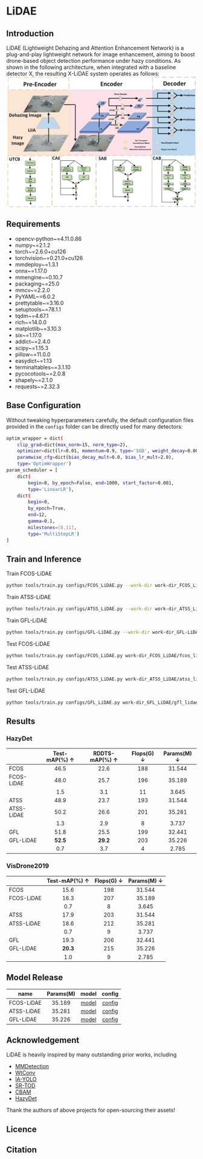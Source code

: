 # LiDAE

## Introduction
LiDAE (Lightweight Dehazing and Attention Enhancement Network) is a plug-and-play lightweight network for image enhancement, aiming to boost drone-based object detection performance under hazy conditions. As shown in the following architecture, when integrated with a baseline detector X, the resulting X-LiDAE system operates as follows: 
![架构图](./images/整体架构.png)


## Requirements
- opencv-python~=4.11.0.86
- numpy~=2.1.2
- torch~=2.6.0+cu126
- torchvision~=0.21.0+cu126
- mmdeploy~=1.3.1
- onnx~=1.17.0
- mmengine~=0.10.7
- packaging~=25.0
- mmcv~=2.2.0
- PyYAML~=6.0.2
- prettytable~=3.16.0
- setuptools~=78.1.1
- tqdm~=4.67.1
- rich~=14.0.0
- matplotlib~=3.10.3
- six~=1.17.0
- addict~=2.4.0
- scipy~=1.15.3
- pillow~=11.0.0
- easydict~=1.13
- terminaltables~=3.1.10
- pycocotools~=2.0.8
- shapely~=2.1.0
- requests~=2.32.3

## Base Configuration
Without tweaking hyperparameters carefully, the default configuration files provided in the `configs` folder can be directly used for many detectors: 
```bash
optim_wrapper = dict(
    clip_grad=dict(max_norm=15, norm_type=2),
    optimizer=dict(lr=0.01, momentum=0.9, type='SGD', weight_decay=0.0001),
    paramwise_cfg=dict(bias_decay_mult=0.0, bias_lr_mult=2.0),
    type='OptimWrapper')
param_scheduler = [
    dict(
        begin=0, by_epoch=False, end=1000, start_factor=0.001,
        type='LinearLR'),
    dict(
        begin=0,
        by_epoch=True,
        end=12,
        gamma=0.1,
        milestones=[8,11],
        type='MultiStepLR')
]
```

## Train and Inference

Train FCOS-LiDAE
```bash
python tools/train.py configs/FCOS_LiDAE.py --work-dir work-dir_FCOS_LiDAE
```

Train ATSS-LiDAE
```bash
python tools/train.py configs/ATSS_LiDAE.py --work-dir work-dir_ATSS_LiDAE
```

Train GFL-LiDAE
```bash
python tools/train.py configs/GFL-LiDAE.py --work-dir work-dir_GFL-LiDAE
```

Test FCOS-LiDAE
```bash
python tools/train.py configs/FCOS_LiDAE.py work-dir_FCOS_LiDAE/fcos_lidae.pth --work-dir work-dir_FCOS_LiDAE
```

Test ATSS-LiDAE
```bash
python tools/train.py configs/ATSS_LiDAE.py work-dir_ATSS_LiDAE/atss_lidae.pth --work-dir work-dir_ATSS_LiDAE
```

Test GFL-LiDAE
```bash
python tools/train.py configs/GFL_LiDAE.py work-dir_GFL_LiDAE/gfl_lidae.pth --work-dir work-dir_GFL_LiDAE
```

## Results

### HazyDet
| | Test-mAP(%) ↑ | RDDTS-mAP(%) ↑ | Flops(G) ↓ | Params(M) ↓ |
|------------|:-------------:|:-------------:|:----------:|:-----------:|
| FCOS       | 46.5          | 22.6          | 188        | 31.544      |
| FCOS-LiDAE | 48.0          | 25.7          | 196        | 35.189      |
|            | 1.5           | 3.1           | 11         | 3.645       |
| ATSS       | 48.9          | 23.7          | 193        | 31.544      |
| ATSS-LiDAE | 50.2          | 26.6          | 201        | 35.281      |
|            | 1.3           | 2.9           | 8          | 3.737       |
| GFL        | 51.8          | 25.5          | 199        | 32.441      |
| GFL-LiDAE  | **52.5**      | **29.2**      | 203        | 35.226      |
|            | 0.7           | 3.7           | 4          | 2.785       |

### VisDrone2019
| | Test-mAP(%) ↑ | Flops(G) ↓ | Params(M) ↓ |
|------------|:-------------:|:----------:|:-----------:|
| FCOS       | 15.6          | 198        | 31.544      |
| FCOS-LiDAE | 16.3          | 207        | 35.189      |
|            | 0.7           | 8          | 3.645       |
| ATSS       | 17.9          | 203        | 31.544      |
| ATSS-LiDAE | 18.6          | 212        | 35.281      |
|            | 0.7           | 9          | 3.737       |
| GFL        | 19.3          | 206        | 32.441      |
| GFL-LiDAE  | **20.3**      | 215        | 35.226      |
|            | 1.0           | 9          | 2.785       |

## Model Release
| name | Params(M) | model | config |
|------------|:-------------:|:-----------:|:-----------:|
| FCOS-LiDAE | 35.189 | [model](https://pan.baidu.com/s/1tN0mXuef3iwzlc7FNQflOg?pwd=jwsh) | [config](https://pan.baidu.com/s/1FBuNjFwfhq8Bav7de88n4Q?pwd=ia8b) |
| ATSS-LiDAE | 35.281 | [model](https://pan.baidu.com/s/1fjThbnnGxQtCpTbrI1RCUQ?pwd=ghtr) | [config](https://pan.baidu.com/s/1lI9OUnGsVxIdrEPixD-fng?pwd=zgpi) |
| GFL-LiDAE | 35.226 | [model](https://pan.baidu.com/s/140EL6gdftme7lyb5cMW4Sw?pwd=8vvs) | [config](https://pan.baidu.com/s/1zwjn_ISBahlVzKKIBPgJig?pwd=qq1u) |

## Acknowledgement
LiDAE is heavily inspired by many outstanding prior works, including
- [MMDetection](https://github.com/open-mmlab/mmdetection)
- [WtConv](https://github.com/BGU-CS-VIL/WTConv)
- [IA-YOLO](https://github.com/Saleh-Ibtasham/IA-YOLO_reproduce)
- [SR-TOD](https://github.com/Hiyuur/SR-TOD)
- [CBAM](https://github.com/OpenGVLab/all-seeing)
- [HazyDet](https://github.com/GrokCV/HazyDet)

Thank the authors of above projects for open-sourcing their assets!

## Licence

## Citation